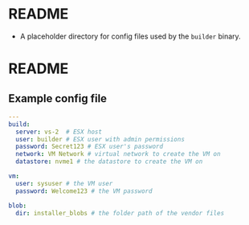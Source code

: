 # README
- A placeholder directory for config files used by the `builder` binary.  

# README

## Example config file
```yaml
---
build:
  server: vs-2  # ESX host
  user: builder # ESX user with admin permissions
  password: Secret123 # ESX user's password
  network: VM Network # virtual network to create the VM on
  datastore: nvme1 # the datastore to create the VM on

vm:
  user: sysuser # the VM user
  password: Welcome123 # the VM password

blob:
  dir: installer_blobs # the folder path of the vendor files
```
